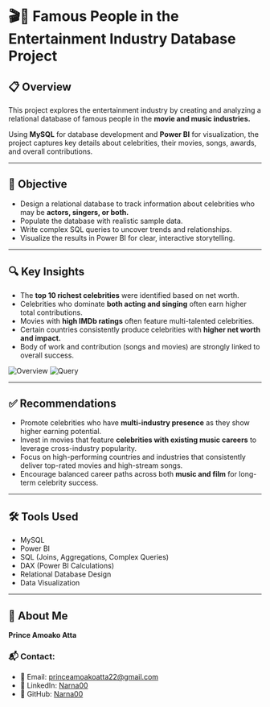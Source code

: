 # 🎬🎤 Famous People in the Entertainment Industry Database Project

## 📋 Overview
This project explores the entertainment industry by creating and analyzing a relational database of famous people in the **movie and music industries.**

Using **MySQL** for database development and **Power BI** for visualization, the project captures key details about celebrities, their movies, songs, awards, and overall contributions.

---

## 🎯 Objective
- Design a relational database to track information about celebrities who may be **actors, singers, or both.**
- Populate the database with realistic sample data.
- Write complex SQL queries to uncover trends and relationships.
- Visualize the results in Power BI for clear, interactive storytelling.

---

## 🔍 Key Insights
- The **top 10 richest celebrities** were identified based on net worth.
- Celebrities who dominate **both acting and singing** often earn higher total contributions.
- Movies with **high IMDb ratings** often feature multi-talented celebrities.
- Certain countries consistently produce celebrities with **higher net worth and impact.**
- Body of work and contribution (songs and movies) are strongly linked to overall success.

![Overview](https://github.com/user-attachments/assets/5c69abf4-a562-4cc7-8ac2-6792e1d33808)
![Query](https://github.com/user-attachments/assets/5b7e4db3-7f9c-4a6f-84a4-c71ea597f645)

---

## ✅ Recommendations
- Promote celebrities who have **multi-industry presence** as they show higher earning potential.
- Invest in movies that feature **celebrities with existing music careers** to leverage cross-industry popularity.
- Focus on high-performing countries and industries that consistently deliver top-rated movies and high-stream songs.
- Encourage balanced career paths across both **music and film** for long-term celebrity success.

---

## 🛠️ Tools Used
- MySQL  
- Power BI  
- SQL (Joins, Aggregations, Complex Queries)  
- DAX (Power BI Calculations)  
- Relational Database Design  
- Data Visualization  

---

## 👤 About Me
**Prince Amoako Atta**

### 📬 Contact:
- 📧 Email: princeamoakoatta22@gmail.com  
- 🔗 LinkedIn: [Narna00](https://linkedin.com/in/narna00)  
- 🔗 GitHub: [Narna00](https://github.com/Narna00)
